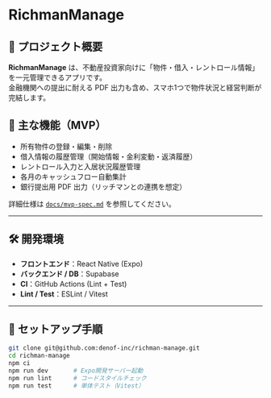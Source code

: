 # RichmanManage

## 📌 プロジェクト概要

**RichmanManage** は、不動産投資家向けに「物件・借入・レントロール情報」を一元管理できるアプリです。  
金融機関への提出に耐える PDF 出力も含め、スマホ1つで物件状況と経営判断が完結します。

## 🚀 主な機能（MVP）

- 所有物件の登録・編集・削除
- 借入情報の履歴管理（開始情報・金利変動・返済履歴）
- レントロール入力と入居状況履歴管理
- 各月のキャッシュフロー自動集計
- 銀行提出用 PDF 出力（リッチマンとの連携を想定）

詳細仕様は [`docs/mvp-spec.md`](./docs/mvp-spec.md) を参照してください。

---

## 🛠️ 開発環境

- **フロントエンド**：React Native (Expo)
- **バックエンド / DB**：Supabase
- **CI**：GitHub Actions (Lint + Test)
- **Lint / Test**：ESLint / Vitest

---

## 🧪 セットアップ手順

```bash
git clone git@github.com:denof-inc/richman-manage.git
cd richman-manage
npm ci
npm run dev       # Expo開発サーバー起動
npm run lint      # コードスタイルチェック
npm run test      # 単体テスト（Vitest）
```

